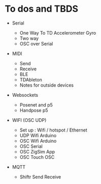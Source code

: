 # To dos and TBDS
- Serial
    - One Way To TD Accelerometer Gyro
    - Two way 
    - OSC over Serial

- MIDI
    - Send
    - Receive
    - BLE
    - TDAbleton
    - Notes for outside devices
- Websockets
    - Posenet and p5
    - Handpose p5
- WIFI (OSC UDP)
    - Set up : Wifi / hotspot / Ethernet
    - UDP Wifi Arduino
    - OSC Wifi Arduino 
    - OSC Serial
    - OSC ZigSim App
    - OSC Touch OSC
- MQTT
    - Shiftr Send Receive